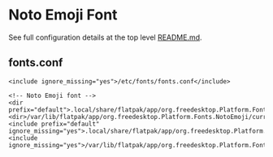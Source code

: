 # Noto Emoji Font

See full configuration details at the top level [README.md](../README.md).

## fonts.conf
```
<include ignore_missing="yes">/etc/fonts/fonts.conf</include>

<!-- Noto Emoji font -->
<dir prefix="default">.local/share/flatpak/app/org.freedesktop.Platform.Fonts.NotoEmoji/current/active/files/share/fonts</dir>
<dir>/var/lib/flatpak/app/org.freedesktop.Platform.Fonts.NotoEmoji/current/active/files/share/fonts</dir>
<include prefix="default" ignore_missing="yes">.local/share/flatpak/app/org.freedesktop.Platform.Fonts.NotoEmoji/current/active/files/share/fonts/conf.d</include>
<include ignore_missing="yes">/var/lib/flatpak/app/org.freedesktop.Platform.Fonts.NotoEmoji/current/active/files/share/fonts/conf.d</include>
```
